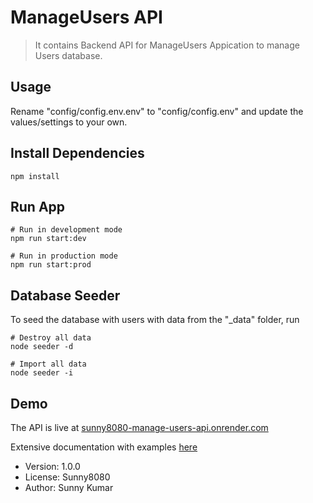 # ManageUsers API

> It contains Backend API for ManageUsers Appication to manage Users database.

## Usage

Rename "config/config.env.env" to "config/config.env" and update the values/settings to your own.

## Install Dependencies

```
npm install
```

## Run App

```
# Run in development mode
npm run start:dev

# Run in production mode
npm run start:prod
```

## Database Seeder

To seed the database with users with data from the "\_data" folder, run

```
# Destroy all data
node seeder -d

# Import all data
node seeder -i
```

## Demo

The API is live at [sunny8080-manage-users-api.onrender.com](https://sunny8080-manage-users-api.onrender.com/)

Extensive documentation with examples [here](https://documenter.getpostman.com/view/19721099/2s93ebRVfe)

- Version: 1.0.0
- License: Sunny8080
- Author: Sunny Kumar
